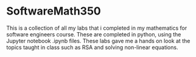 # SoftwareMath350
This is a collection of all my labs that i completed in my mathematics for software engineers course. These are completed in python, using the Jupyter notebook .ipynb files. These labs gave me a hands on look at the topics taught in class such as RSA and solving non-linear equations.
